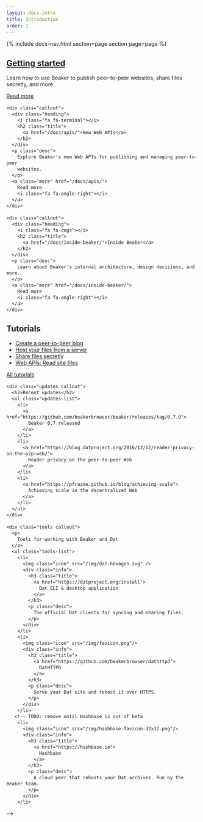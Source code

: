 ```yaml
---
layout: docs-intro
title: Introduction
order: 1
---
```


{% include docs-nav.html section=page.section page=page %}

<div class="callouts-1">
  <div class="container">
    <div class="callout">
      <div class="heading">
        <i class="fa fa-laptop"></i>
        <h2 class="title">
          <a href="/docs/using-beaker/">Getting started</a>
        </h2>
      </div>
      <p class="desc">
        Learn how to use Beaker to publish peer-to-peer websites, share files secretly, and more.
      </p>
      <a class="more" href="/docs/using-beaker/">
        Read more
        <i class="fa fa-angle-right"></i>
      </a>
    </div>

    <div class="callout">
      <div class="heading">
        <i class="fa fa-terminal"></i>
        <h2 class="title">
          <a href="/docs/apis/">New Web APIs</a>
        </h2>
      </div>
      <p class="desc">
        Explore Beaker's new Web APIs for publishing and managing peer-to-peer
        websites.
      </p>
      <a class="more" href="/docs/apis/">
        Read more
        <i class="fa fa-angle-right"></i>
      </a>
    </div>

    <div class="callout">
      <div class="heading">
        <i class="fa fa-cogs"></i>
        <h2 class="title">
          <a href="/docs/inside-beaker/">Inside Beaker</a>
        </h2>
      </div>
      <p class="desc">
        Learn about Beaker's internal architecture, design decisions, and more.
      </p>
      <a class="more" href="/docs/inside-beaker/">
        Read more
        <i class="fa fa-angle-right"></i>
      </a>
    </div>
  </div>
</div>

<div class="callouts-2">
  <div class="container">
    <div class="tutorials callout">
      <h2>Tutorials</h2>
      <ul class="tutorials-list">
        <li>
          <a href="/docs/tutorials/create-a-blog.html">
            <i class="purple fa fa-rss"></i>
            <span>Create a peer-to-peer blog</span>
          </a>
        </li>
        <li>
          <a href="/docs/tutorials/host-outside-of-beaker.html">
            <i class="orange fa fa-terminal"></i>
            <span>Host your files from a server</span>
          </a>
        </li>
        <li>
          <a href="/docs/tutorials/share-files-secretly.html">
            <i class="green fa fa-link"></i>
            <span>Share files secretly</span>
          </a>
        </li>
        <li>
          <a href="/docs/tutorials/read-site-files.html">
            <i class="teal fa fa-code"></i>
            <span>Web APIs: Read site files</span>
          </a>
        </li>
      </ul>
      <p class="more">
        <a href="/docs/tutorials/">
          All tutorials
          <i class="fa fa-angle-right"></i>
        </a>
      </p>
    </div>

    <div class="updates callout">
      <h2>Recent updates</h2>
      <ul class="updates-list">
        <li>
          <a href="https://github.com/beakerbrowser/beaker/releases/tag/0.7.0">
            Beaker 0.7 released
          </a>
        </li>
        <li>
          <a href="https://blog.datproject.org/2016/12/12/reader-privacy-on-the-p2p-web/">
            Reader privacy on the peer-to-peer Web
          </a>
        </li>
        <li>
          <a href="https://pfrazee.github.io/blog/achieving-scale">
            Achieving scale in the decentralized Web
          </a>
        </li>
      </ul>
    </div>

    <div class="tools callout">
      <p>
        Tools for working with Beaker and Dat
      </p>
      <ul class="tools-list">
        <li>
          <img class="icon" src="/img/dat-hexagon.svg" />
          <div class="info">
            <h3 class="title">
              <a href="https://datproject.org/install">
                Dat CLI & desktop application
              </a>
            </h3>
            <p class="desc">
              The official Dat clients for syncing and sharing files.
            </p>
          </div>
        </li>
        <li>
          <img class="icon" src="/img/favicon.png"/>
          <div class="info">
            <h3 class="title">
              <a href="https://github.com/beakerbrowser/dathttpd">
                DatHTTPD
              </a>
            </h3>
            <p class="desc">
              Serve your Dat site and rehost it over HTTPS.
            </p>
          </div>
        </li>
       <!-- TODO: remove until Hashbase is out of beta
        <li>
          <img class="icon" src="/img/hashbase-favicon-32x32.png"/>
          <div class="info">
            <h3 class="title">
              <a href="https://hashbase.io">
                Hashbase
              </a>
            </h3>
            <p class="desc">
              A cloud peer that rehosts your Dat archives. Run by the Beaker team.
            </p>
          </div>
        </li>
 -->
      </ul>
    </div>
  </div>
</div>
